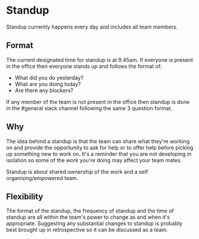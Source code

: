 # Standup

Standup currently happens every day and includes all team members.

## Format

The current designated time for standup is at 9.45am. If everyone is present in the office then everyone stands up and follows the format of:

- What did you do yesterday?
- What are you doing today?
- Are there any blockers?

If any member of the team is not present in the office then standup is done in the #general slack channel following the same 3 question format.

## Why

The idea behind a standup is that the team can share what they're working on and provide the opportunity to ask for help or to offer help before picking up something new to work on. It's a reminder that you are not developing in isolation so some of the work you're doing may affect your team mates.

Standup is about shared ownership of the work and a self organising/empowered team.

## Flexibility

The format of the standup, the frequency of standup and the time of standup are all within the team's power to change as and when it's appropriate. Suggesting any substantial changes to standup is probably best brought up in retrospective so it can be discussed as a team.
